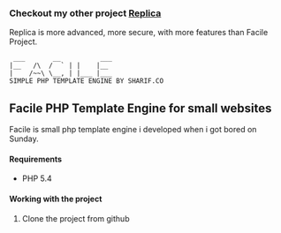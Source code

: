     
### Checkout my other project [Replica](https://github,com/sp01010011/replica)
Replica is more advanced, more secure, with more features than Facile Project.
    
    
     ___       __          ___
    |__   /\  /  ` | |    |__
    |    /~~\ \__, | |___ |___
    SIMPLE PHP TEMPLATE ENGINE BY SHARIF.CO

## Facile PHP Template Engine for small websites

Facile is small php template engine i developed when i got bored on Sunday.

#### Requirements

- PHP 5.4

#### Working with the project

1.  Clone the project from github
